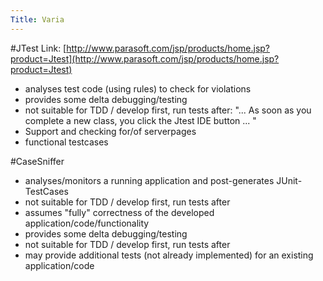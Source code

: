 ```yaml
---
Title: Varia
---
```


#JTest
Link: [http://www.parasoft.com/jsp/products/home.jsp?product=Jtest](http://www.parasoft.com/jsp/products/home.jsp?product=Jtest)

-  analyses test code (using rules) to check for violations
-  provides some delta debugging/testing
-  not suitable for TDD / develop first, run tests after: "... As soon as you complete a new class, you click the Jtest IDE button ... "
-  Support and checking for/of serverpages
-  functional testcases

#CaseSniffer

-  analyses/monitors a running application and post-generates JUnit-TestCases
-  not suitable for TDD / develop first, run tests after
-  assumes "fully" correctness of the developed application/code/functionality
-  provides some delta debugging/testing
-  not suitable for TDD / develop first, run tests after
-  may provide additional tests (not already implemented) for an existing application/code
